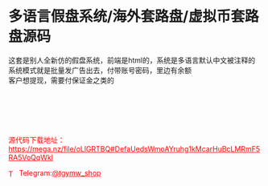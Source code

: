 # 多语言假盘系统/海外套路盘/虚拟币套路盘源码

这套是别人全新仿的假盘系统，前端是html的，系统是多语言默认中文被注释的<br>系统模式就是批量发广告出去，付带账号密码，里边有余额<br>客户想提现，需要付保证金之类的<br><br><br><br><br><br>



<p style="color: red;">源代码下载地址：<a href="https://mega.nz/file/oLlGRTBQ#DefaUedsWmoAYruhg1kMcarHuBcLMRmF5RA5VoQqWkI" style="color: red;">https://mega.nz/file/oLlGRTBQ#DefaUedsWmoAYruhg1kMcarHuBcLMRmF5RA5VoQqWkI</a></p><p style="color: red;"><img src="https://cdn-icons-png.flaticon.com/512/2111/2111646.png" alt="Telegram Icon" style="width: 16px; vertical-align: middle; margin-right: 5px;">Telegram:<a href="https://t.me/tgymw_shop" style="color: red;">@tgymw_shop</a></p>
